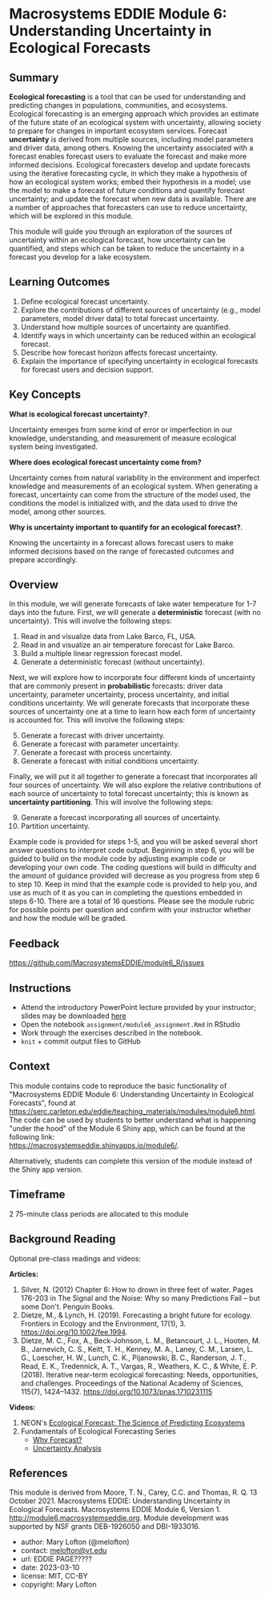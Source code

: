 # Macrosystems EDDIE Module 6: Understanding Uncertainty in Ecological Forecasts

## Summary
**Ecological forecasting** is a tool that can be used for understanding and predicting changes in populations, communities, and ecosystems. Ecological forecasting is an emerging approach which provides an estimate of the future state of an ecological system with uncertainty, allowing society to prepare for changes in important ecosystem services. Forecast **uncertainty** is derived from multiple sources, including model parameters and driver data, among others. Knowing the uncertainty associated with a forecast enables forecast users to evaluate the forecast and make more informed decisions. Ecological forecasters develop and update forecasts using the iterative forecasting cycle, in which they make a hypothesis of how an ecological system works; embed their hypothesis in a model; use the model to make a forecast of future conditions and quantify forecast uncertainty; and update the forecast when new data is available. There are a number of approaches that forecasters can use to reduce uncertainty, which will be explored in this module.  
  
This module will guide you through an exploration of the sources of uncertainty within an ecological forecast, how uncertainty can be quantified, and steps which can be taken to reduce the uncertainty in a forecast you develop for a lake ecosystem.  
  
## Learning Outcomes
1. Define ecological forecast uncertainty.  
2. Explore the contributions of different sources of uncertainty (e.g., model parameters, model driver data) to total forecast uncertainty. 
3. Understand how multiple sources of uncertainty are quantified. 
4. Identify ways in which uncertainty can be reduced within an ecological forecast. 
5. Describe how forecast horizon affects forecast uncertainty. 
6. Explain the importance of specifying uncertainty in ecological forecasts for forecast users and decision support. 
  
## Key Concepts

**What is ecological forecast uncertainty?**. 
  
Uncertainty emerges from some kind of error or imperfection in our knowledge, understanding, and measurement of measure ecological system being investigated.  
  
**Where does ecological forecast uncertainty come from?**
  
Uncertainty comes from natural variability in the environment and imperfect knowledge and measurements of an ecological system. When generating a forecast, uncertainty can come from the structure of the model used, the conditions the model is initialized with, and the data used to drive the model, among other sources.  
  
**Why is uncertainty important to quantify for an ecological forecast?**. 
  
Knowing the uncertainty in a forecast allows forecast users to make informed decisions based on the range of forecasted outcomes and prepare accordingly.  
  
## Overview
In this module, we will generate forecasts of lake water temperature for 1-7 days into the future. First, we will generate a **deterministic** forecast (with no uncertainty). This will involve the following steps:  
  
1. Read in and visualize data from Lake Barco, FL, USA. 
2. Read in and visualize an air temperature forecast for Lake Barco. 
3. Build a multiple linear regression forecast model. 
4. Generate a deterministic forecast (without uncertainty). 
  
Next, we will explore how to incorporate four different kinds of uncertainty that are commonly present in **probabilistic** forecasts: driver data uncertainty, parameter uncertainty, process uncertainty, and initial conditions uncertainty. We will generate forecasts that incorporate these sources of uncertainty one at a time to learn how each form of uncertainty is accounted for. This will involve the following steps:  
  
5. Generate a forecast with driver uncertainty. 
6. Generate a forecast with parameter uncertainty. 
7. Generate a forecast with process uncertainty. 
8. Generate a forecast with initial conditions uncertainty. 

Finally, we will put it all together to generate a forecast that incorporates all four sources of uncertainty. We will also explore the relative contributions of each source of uncertainty to total forecast uncertainty; this is known as **uncertainty partitioning**. This will involve the following steps:  
  
9. Generate a forecast incorporating all sources of uncertainty. 
10. Partition uncertainty.  
  
Example code is provided for steps 1-5, and you will be asked several short answer questions to interpret code output. Beginning in step 6, you will be guided to build on the module code by adjusting example code or developing your own code. The coding questions will build in difficulty and the amount of guidance provided will decrease as you progress from step 6 to step 10. Keep in mind that the example code is provided to help you, and use as much of it as you can in completing the questions embedded in steps 6-10. There are a total of 16 questions. Please see the module rubric for possible points per question and confirm with your instructor whether and how the module will be graded.  

## Feedback

<https://github.com/MacrosystemsEDDIE/module6_R/issues>


## Instructions
  - Attend the introductory PowerPoint lecture provided by your instructor; slides may be downloaded [here](https://d32ogoqmya1dw8.cloudfront.net/files/eddie/teaching_materials/modules/instructors_powerpoint_16626467611382673378.pptx)
  - Open the notebook `assignment/module6_assignment.Rmd` in RStudio
  - Work through the exercises described in the notebook.
  - `knit` + commit output files to GitHub

## Context

This module contains code to reproduce the basic functionality of "Macrosystems EDDIE Module 6: Understanding Uncertainty in Ecological Forecasts", found at https://serc.carleton.edu/eddie/teaching_materials/modules/module6.html. The code can be used by students to better understand what is happening "under the hood" of the Module 6 Shiny app, which can be found at the following link:  
https://macrosystemseddie.shinyapps.io/module6/. 
  
Alternatively, students can complete this version of the module instead of the Shiny app version.  

## Timeframe

2 75-minute class periods are allocated to this module

## Background Reading
  
Optional pre-class readings and videos:  
  
**Articles:**  
  
1. Silver, N. (2012) Chapter 6: How to drown in three feet of water. Pages 176-203 in The Signal and the Noise: Why so many Predictions Fail – but some Don't. Penguin Books.  
2. Dietze, M., & Lynch, H. (2019). Forecasting a bright future for ecology. Frontiers in Ecology and the Environment, 17(1), 3. https://doi.org/10.1002/fee.1994. 
3. Dietze, M. C., Fox, A., Beck-Johnson, L. M., Betancourt, J. L., Hooten, M. B., Jarnevich, C. S., Keitt, T. H., Kenney, M. A., Laney, C. M., Larsen, L. G., Loescher, H. W., Lunch, C. K., Pijanowski, B. C., Randerson, J. T., Read, E. K., Tredennick, A. T., Vargas, R., Weathers, K. C., & White, E. P. (2018). Iterative near-term ecological forecasting: Needs, opportunities, and challenges. Proceedings of the National Academy of Sciences, 115(7), 1424–1432. https://doi.org/10.1073/pnas.1710231115 
  
**Videos:**

1. NEON's [Ecological Forecast: The Science of Predicting Ecosystems](https://www.youtube.com/watch?v=Lgi_e7N-C8E&t=196s&pbjreload=101)  
2. Fundamentals of Ecological Forecasting Series
      - [Why Forecast?](https://www.youtube.com/watch?v=kq0DTcotpA0&list=PLLWiknuNGd50Lc3rft4kFPc_oxAhiQ-6s&index=1)
      - [Uncertainty Analysis](https://www.youtube.com/watch?v=rDCkjzVQNSw&list=PLLWiknuNGd50Lc3rft4kFPc_oxAhiQ-6s&index=12)
  
## References
  
This module is derived from Moore, T. N., Carey, C.C. and Thomas, R. Q. 13 October 2021. Macrosystems EDDIE: Understanding Uncertainty in Ecological Forecasts. Macrosystems EDDIE Module 6, Version 1. http://module6.macrosystemseddie.org. Module development was supported by NSF grants DEB-1926050 and DBI-1933016.  
  
-   author: Mary Lofton (@melofton)
-   contact: [melofton\@vt.edu](mailto:melofton@vt.edu)
-   url: EDDIE PAGE?????
-   date: 2023-03-10
-   license: MIT, CC-BY
-   copyright: Mary Lofton

